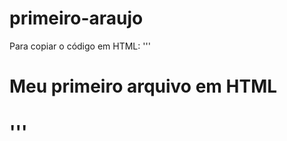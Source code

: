 # primeiro-araujo

Para copiar o código em HTML:
'''
<htm1>
  <h1>Meu primeiro arquivo em HTML<h1>
</htm1>
'''
